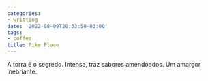 ```yaml
---
categories:
- writting
date: '2022-08-09T20:53:50-03:00'
tags:
- coffee
title: Pike Place
---
```


A torra é o segredo. Intensa, traz sabores amendoados. Um amargor inebriante.